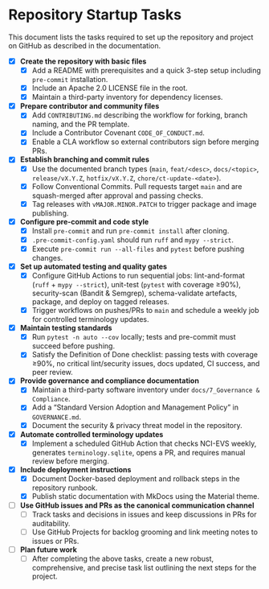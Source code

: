 # Repository Startup Tasks

This document lists the tasks required to set up the repository and project on GitHub as described in the documentation.

- [x] **Create the repository with basic files**
  - [x] Add a README with prerequisites and a quick 3-step setup including `pre-commit` installation.
  - [x] Include an Apache 2.0 LICENSE file in the root.
  - [x] Maintain a third-party inventory for dependency licenses.

- [x] **Prepare contributor and community files**
  - [x] Add `CONTRIBUTING.md` describing the workflow for forking, branch naming, and the PR template.
  - [x] Include a Contributor Covenant `CODE_OF_CONDUCT.md`.
  - [x] Enable a CLA workflow so external contributors sign before merging PRs.

- [x] **Establish branching and commit rules**
  - [x] Use the documented branch types (`main`, `feat/<desc>`, `docs/<topic>`, `release/vX.Y.Z`, `hotfix/vX.Y.Z`, `chore/ct-update-<date>`).
  - [x] Follow Conventional Commits. Pull requests target `main` and are squash-merged after approval and passing checks.
  - [x] Tag releases with `vMAJOR.MINOR.PATCH` to trigger package and image publishing.

- [x] **Configure pre-commit and code style**
  - [x] Install `pre-commit` and run `pre-commit install` after cloning.
  - [x] `.pre-commit-config.yaml` should run `ruff` and `mypy --strict`.
  - [x] Execute `pre-commit run --all-files` and `pytest` before pushing changes.

- [x] **Set up automated testing and quality gates**
  - [x] Configure GitHub Actions to run sequential jobs: lint-and-format (`ruff` + `mypy --strict`), unit-test (`pytest` with coverage ≥90%), security-scan (Bandit & Semgrep), schema-validate artefacts, package, and deploy on tagged releases.
  - [x] Trigger workflows on pushes/PRs to `main` and schedule a weekly job for controlled terminology updates.

- [x] **Maintain testing standards**
  - [x] Run `pytest -n auto --cov` locally; tests and pre-commit must succeed before pushing.
  - [x] Satisfy the Definition of Done checklist: passing tests with coverage ≥90%, no critical lint/security issues, docs updated, CI success, and peer review.

- [x] **Provide governance and compliance documentation**
  - [x] Maintain a third-party software inventory under `docs/7_Governance & Compliance`.
  - [x] Add a “Standard Version Adoption and Management Policy” in `GOVERNANCE.md`.
  - [x] Document the security & privacy threat model in the repository.

- [x] **Automate controlled terminology updates**
  - [x] Implement a scheduled GitHub Action that checks NCI-EVS weekly, generates `terminology.sqlite`, opens a PR, and requires manual review before merging.

- [x] **Include deployment instructions**
  - [x] Document Docker-based deployment and rollback steps in the repository runbook.
  - [x] Publish static documentation with MkDocs using the Material theme.

- [ ] **Use GitHub issues and PRs as the canonical communication channel**
  - [ ] Track tasks and decisions in issues and keep discussions in PRs for auditability.
  - [ ] Use GitHub Projects for backlog grooming and link meeting notes to issues or PRs.

- [ ] **Plan future work**
  - [ ] After completing the above tasks, create a new robust, comprehensive, and precise task list outlining the next steps for the project.
